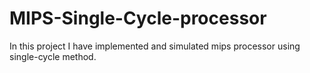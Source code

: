 # MIPS-Single-Cycle-processor
In this project I have implemented and simulated mips processor using single-cycle method. 
